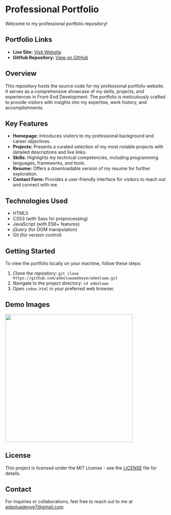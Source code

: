 # Professional Portfolio

Welcome to my professional portfolio repository!

## Portfolio Links

- **Live Site:** [Visit Website](https://adeoluwaadeoye.netlify.app/)
- **GitHub Repository:** [View on GitHub](https://github.com/adeoluwaadeoye/adeoluwa/)

## Overview

This repository hosts the source code for my professional portfolio website. It serves as a comprehensive showcase of my skills, projects, and experiences in Front-End Development. The portfolio is meticulously crafted to provide visitors with insights into my expertise, work history, and accomplishments.

## Key Features

- **Homepage:** Introduces visitors to my professional background and career objectives.
- **Projects:** Presents a curated selection of my most notable projects with detailed descriptions and live links.
- **Skills:** Highlights my technical competencies, including programming languages, frameworks, and tools.
- **Resume:** Offers a downloadable version of my resume for further exploration.
- **Contact Form:** Provides a user-friendly interface for visitors to reach out and connect with me.

## Technologies Used

- HTML5
- CSS3 (with Sass for preprocessing)
- JavaScript (with ES6+ features)
- jQuery (for DOM manipulation)
- Git (for version control)

## Getting Started

To view the portfolio locally on your machine, follow these steps:

1. Clone the repository: `git clone https://github.com/adeoluwaadeoye/adeoluwa.git`
2. Navigate to the project directory: `cd adeoluwa`
3. Open `index.html` in your preferred web browser.

## Demo Images
<img src="https://adeoluwaadeoye.netlify.app/static/media/me.b248d14344bffd93c51f.png" width="400">

## License

This project is licensed under the MIT License - see the [LICENSE](LICENSE) file for details.

## Contact

For inquiries or collaborations, feel free to reach out to me at adeoluadeoye7@gmail.com
